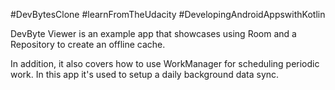 #DevBytesClone
#learnFromTheUdacity
#DevelopingAndroidAppswithKotlin

DevByte Viewer is an example app that showcases using Room and a Repository to create an offline cache.

In addition, it also covers how to use WorkManager for scheduling periodic work. In this app it's used to setup a daily background data sync.
